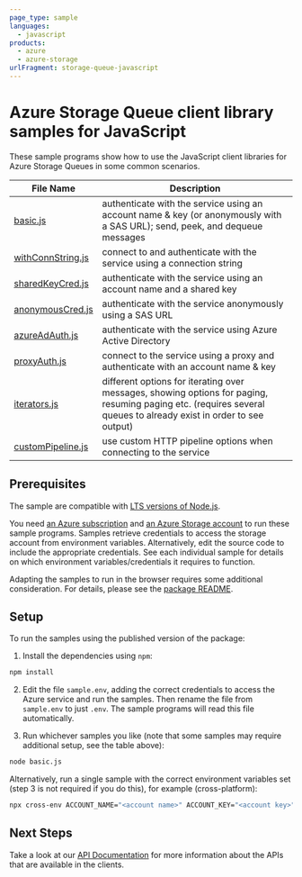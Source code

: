 ```yaml
---
page_type: sample
languages:
  - javascript
products:
  - azure
  - azure-storage
urlFragment: storage-queue-javascript
---
```


# Azure Storage Queue client library samples for JavaScript

These sample programs show how to use the JavaScript client libraries for Azure Storage Queues in some common scenarios.

| **File Name**                       | **Description**                                                                                                                                                   |
| ----------------------------------- | ----------------------------------------------------------------------------------------------------------------------------------------------------------------- |
| [basic.js][basic]                   | authenticate with the service using an account name & key (or anonymously with a SAS URL); send, peek, and dequeue messages                                       |
| [withConnString.js][withconnstring] | connect to and authenticate with the service using a connection string                                                                                            |
| [sharedKeyCred.js][sharedkeycred]   | authenticate with the service using an account name and a shared key                                                                                              |
| [anonymousCred.js][anonymouscred]   | authenticate with the service anonymously using a SAS URL                                                                                                         |
| [azureAdAuth.js][azureadauth]       | authenticate with the service using Azure Active Directory                                                                                                        |
| [proxyAuth.js][proxyauth]           | connect to the service using a proxy and authenticate with an account name & key                                                                                  |
| [iterators.js][iterators]           | different options for iterating over messages, showing options for paging, resuming paging etc. (requires several queues to already exist in order to see output) |
| [customPipeline.js][custompipeline] | use custom HTTP pipeline options when connecting to the service                                                                                                   |

## Prerequisites

The sample are compatible with [LTS versions of Node.js](https://nodejs.org/about/releases/).

You need [an Azure subscription][freesub] and [an Azure Storage account][azstorage] to run these sample programs. Samples retrieve credentials to access the storage account from environment variables. Alternatively, edit the source code to include the appropriate credentials. See each individual sample for details on which environment variables/credentials it requires to function.

Adapting the samples to run in the browser requires some additional consideration. For details, please see the [package README][package].

## Setup

To run the samples using the published version of the package:

1. Install the dependencies using `npm`:

```bash
npm install
```

2. Edit the file `sample.env`, adding the correct credentials to access the Azure service and run the samples. Then rename the file from `sample.env` to just `.env`. The sample programs will read this file automatically.

3. Run whichever samples you like (note that some samples may require additional setup, see the table above):

```bash
node basic.js
```

Alternatively, run a single sample with the correct environment variables set (step 3 is not required if you do this), for example (cross-platform):

```bash
npx cross-env ACCOUNT_NAME="<account name>" ACCOUNT_KEY="<account key>" node basic.js
```

## Next Steps

Take a look at our [API Documentation][apiref] for more information about the APIs that are available in the clients.

[anonymouscred]: https://github.com/Azure/azure-sdk-for-js/tree/main/sdk/storage/storage-queue/samples/javascript/anonymousCred.js
[azureadauth]: https://github.com/Azure/azure-sdk-for-js/tree/main/sdk/storage/storage-queue/samples/javascript/azureAdAuth.js
[basic]: https://github.com/Azure/azure-sdk-for-js/tree/main/sdk/storage/storage-queue/samples/javascript/basic.js
[custompipeline]: https://github.com/Azure/azure-sdk-for-js/tree/main/sdk/storage/storage-queue/samples/javascript/customPipeline.js
[iterators]: https://github.com/Azure/azure-sdk-for-js/tree/main/sdk/storage/storage-queue/samples/javascript/iterators.js
[proxyauth]: https://github.com/Azure/azure-sdk-for-js/tree/main/sdk/storage/storage-queue/samples/javascript/proxyAuth.js
[sharedkeycred]: https://github.com/Azure/azure-sdk-for-js/tree/main/sdk/storage/storage-queue/samples/javascript/sharedKeyCred.js
[withconnstring]: https://github.com/Azure/azure-sdk-for-js/tree/main/sdk/storage/storage-queue/samples/javascript/withConnString.js
[apiref]: https://docs.microsoft.com/javascript/api/@azure/storage-queue
[azstorage]: https://docs.microsoft.com/azure/storage/common/storage-account-overview
[freesub]: https://azure.microsoft.com/free/
[package]: https://github.com/Azure/azure-sdk-for-js/tree/main/sdk/storage/storage-queue/README.md
